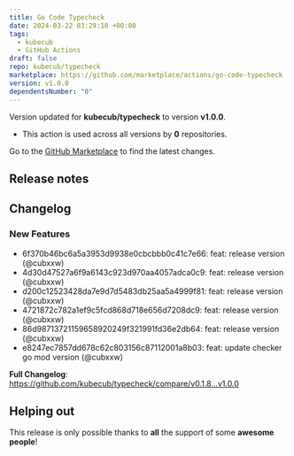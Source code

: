 ```yaml
---
title: Go Code Typecheck
date: 2024-03-22 03:29:10 +00:00
tags:
  - kubecub
  - GitHub Actions
draft: false
repo: kubecub/typecheck
marketplace: https://github.com/marketplace/actions/go-code-typecheck
version: v1.0.0
dependentsNumber: "0"
---
```



Version updated for **kubecub/typecheck** to version **v1.0.0**.
- This action is used across all versions by **0** repositories.

Go to the [GitHub Marketplace](https://github.com/marketplace/actions/go-code-typecheck) to find the latest changes.

## Release notes

## Changelog
### New Features
* 6f370b46bc6a5a3953d9938e0cbcbbb0c41c7e66: feat: release version (@cubxxw)
* 4d30d47527a6f9a6143c923d970aa4057adca0c9: feat: release version (@cubxxw)
* d200c12523428da7e9d7d5483db25aa5a4999f81: feat: release version (@cubxxw)
* 4721872c782a1ef9c5fcd868d718e656d7208dc9: feat: release version (@cubxxw)
* 86d98713721159658920249f321991fd36e2db64: feat: release version (@cubxxw)
* e8247ec7857dd678c62c803156c87112001a8b03: feat: update checker go mod version (@cubxxw)

**Full Changelog**: https://github.com/kubecub/typecheck/compare/v0.1.8...v1.0.0

## Helping out

This release is only possible thanks to **all** the support of some **awesome people**!

